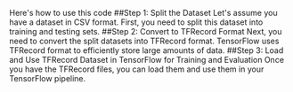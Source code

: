 Here's how to use this code
##Step 1: Split the Dataset
Let's assume you have a dataset in CSV format. First, you need to split this dataset into training and testing sets.
##Step 2: Convert to TFRecord Format
Next, you need to convert the split datasets into TFRecord format. TensorFlow uses TFRecord format to efficiently store large amounts of data.
##Step 3: Load and Use TFRecord Dataset in TensorFlow for Training and Evaluation
Once you have the TFRecord files, you can load them and use them in your TensorFlow pipeline.
